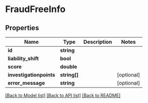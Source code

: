 # FraudFreeInfo

## Properties
Name | Type | Description | Notes
------------ | ------------- | ------------- | -------------
**id** | **string** |  | 
**liability_shift** | **bool** |  | 
**score** | **double** |  | 
**investigationpoints** | **string[]** |  | [optional] 
**error_message** | **string** |  | [optional] 

[[Back to Model list]](../README.md#documentation-for-models) [[Back to API list]](../README.md#documentation-for-api-endpoints) [[Back to README]](../README.md)


